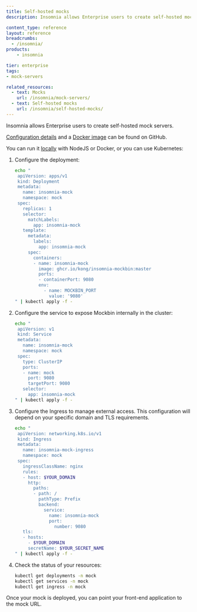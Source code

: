```yaml
---
title: Self-hosted mocks
description: Insomnia allows Enterprise users to create self-hosted mock servers.

content_type: reference
layout: reference
breadcrumbs: 
  - /insomnia/
products:
    - insomnia

tier: enterprise
tags:
- mock-servers

related_resources:
  - text: Mocks
    url: /insomnia/mock-servers/
  - text: Self-hosted mocks
    url: /insomnia/self-hosted-mocks/
---
```


Insomnia allows Enterprise users to create self-hosted mock servers.

[Configuration details](https://github.com/Kong/insomnia-mockbin) and a [Docker image](https://github.com/kong/insomnia-mockbin/pkgs/container/insomnia-mockbin) can be found on GitHub.

You can run it [locally](https://github.com/Kong/insomnia-mockbin?tab=readme-ov-file#installation) with NodeJS or Docker, or you can use Kubernetes:

1. Configure the deployment:

   ```sh
   echo "
    apiVersion: apps/v1
    kind: Deployment
    metadata:
      name: insomnia-mock
      namespace: mock
    spec:
      replicas: 1
      selector:
        matchLabels:
          app: insomnia-mock
      template:
        metadata:
          labels:
            app: insomnia-mock
        spec:
          containers:
          - name: insomnia-mock
            image: ghcr.io/kong/insomnia-mockbin:master
            ports:
            - containerPort: 9080
            env:
              - name: MOCKBIN_PORT
                value: '9080'
   " | kubectl apply -f -
   ```

1. Configure the service to expose Mockbin internally in the cluster:

   ```sh
   echo "
    apiVersion: v1
    kind: Service
    metadata:
      name: insomnia-mock
      namespace: mock
    spec:
      type: ClusterIP
      ports:
      - name: mock
        port: 9080
        targetPort: 9080
      selector:
        app: insomnia-mock
   " | kubectl apply -f -
   ```

1. Configure the Ingress to manage external access. This configuration will depend on your specific domain and TLS requirements.

   ```sh
   echo "
    apiVersion: networking.k8s.io/v1
    kind: Ingress
    metadata:
      name: insomnia-mock-ingress
      namespace: mock
    spec:
      ingressClassName: nginx
      rules:
      - host: $YOUR_DOMAIN
        http:
          paths:
          - path: /
            pathType: Prefix
            backend:
              service:
                name: insomnia-mock
                port:
                  number: 9080
      tls:
      - hosts:
        - $YOUR_DOMAIN
        secretName: $YOUR_SECRET_NAME
   " | kubectl apply -f -
   ```

1. Check the status of your resources:

   ```sh
   kubectl get deployments -n mock
   kubectl get services -n mock
   kubectl get ingress -n mock
   ```

Once your mock is deployed, you can point your front-end application to the mock URL.